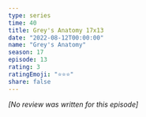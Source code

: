 ```yaml
---
type: series
time: 40
title: Grey's Anatomy 17x13
date: "2022-08-12T00:00:00"
name: "Grey's Anatomy"
season: 17
episode: 13
rating: 3
ratingEmoji: "⭐️⭐️⭐️"
share: false
---
```


*[No review was written for this episode]*